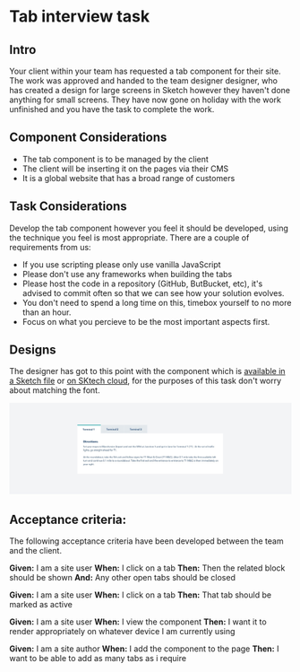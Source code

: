 # Tab interview task

## Intro

Your client within your team has requested a tab component for their site. The work was approved and handed to the team designer designer, who has created a design for large screens in Sketch however they haven't done anything for small screens. They have now gone on holiday with the work unfinished and you have the task to complete the work.

## Component Considerations

- The tab component is to be managed by the client
- The client will be inserting it on the pages via their CMS
- It is a global website that has a broad range of customers

## Task Considerations

Develop the tab component however you feel it should be developed, using the technique you feel is most appropriate. There are a couple of requirements from us:

- If you use scripting please only use vanilla JavaScript
- Please don't use any frameworks when building the tabs
- Please host the code in a repository (GitHub, ButBucket, etc), it's advised to commit often so that we can see how your solution evolves.
- You don't need to spend a long time on this, timebox yourself to no more than an hour.
- Focus on what you percieve to be the most important aspects first.

## Designs

The designer has got to this point with the component which is [available in a Sketch file](tab-component.sketch) or [on SKtech cloud](https://sketch.cloud/s/zbprM), for the purposes of this task don't worry about matching the font.

![Tab design](tab-component.jpg)

## Acceptance criteria:

The following acceptance criteria have been developed between the team and the client.

**Given:** I am a site user
**When:** I click on a tab
**Then:** Then the related block should be shown
**And:** Any other open tabs should be closed

**Given:** I am a site user
**When:** I click on a tab
**Then:** That tab should be marked as active

**Given:** I am a site user
**When:** I view the component
**Then:** I want it to render appropriately on whatever device I am currently using

**Given:** I am a site author
**When:** I add the component to the page
**Then:** I want to be able to add as many tabs as i require
